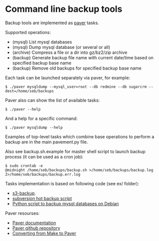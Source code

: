 Command line backup tools
============================================

Backup tools are implemented as [paver](https://github.com/paver/paver) tasks.

Supported operations:
* (mysql) List mysql databases
* (mysql) Dump mysql database (or several or all)
* (archive) Compress a file or a dir into gz/bz2/zip archive
* (backup) Generate backup file name with current date/time based on specified backup base name
* (backup) Remove old backups for specified backup base name

Each task can be launched separately via paver, for example:

    $ ./paver mysqldump --mysql_user=root --db redmine --db sugarcrm --dest=/home/seb/backups

Paver also can show the list of available tasks:

    $ ./paver --help

And a help for a specific command:

    $ ./paver mysqldump --help

Examples of top-level tasks which combine base operations to perform a backup are in the main pavement.py file.

Also see backup.sh.example for master shell script to launch backup process (it can be used as a cron job):

    $ sudo crontab -e
    @midnight /home/seb/backups/backup.sh >/home/seb/backups/backup.log 2>/home/seb/backups/backup.err.log

Tasks implementation is based on following code (see ex/ folder):
* [s3-backup](https://github.com/echamberlain/s3-backup).
* [subversion hot backup script](http://svn.apache.org/repos/asf/subversion/trunk/tools/backup/hot-backup.py.in)
* [Python script to backup mysql databases on Debian](http://codepoets.co.uk/2010/python-script-to-backup-mysql-databases-on-debian/)

Paver resourses:
* [Paver documentation](http://paver.github.io/paver/)
* [Paver github repository](https://github.com/paver/paver)
* [Converting from Make to Paver](http://doughellmann.com/2009/01/converting-from-make-to-paver.html)
